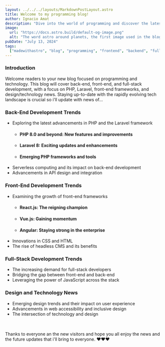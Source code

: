 ```yaml
---
layout: ../../../layouts/MarkdownPostLayout.astro
title: Welcome to my programming blog!
author: Ignacio Amat
description: "Dive into the world of programming and discover the latest advancements in back-end, front-end, and full-stack development."
image:
  url: "https://docs.astro.build/default-og-image.png"
  alt: "The word astro around planets, the first image used in the blog"
pubDate: "July 13, 2024"
tags:
  ["madewithastro", "blog", "programming", "frontend", "backend", "fullstack"]
---
```


### Introduction

Welcome readers to your new blog focused on programming and technology. This blog will cover back-end, front-end, and full-stack development, with a focus on PHP, Laravel, front-end frameworks, and design/technology news. Staying up-to-date with the rapidly evolving tech landscape is crucial so i'll update with news of...

### Back-End Development Trends

- Exploring the latest advancements in PHP and the Laravel framework
  - #### PHP 8.0 and beyond: New features and improvements
  - #### Laravel 8: Exciting updates and enhancements
  - #### Emerging PHP frameworks and tools
- Serverless computing and its impact on back-end development
- Advancements in API design and integration

### Front-End Development Trends

- Examining the growth of front-end frameworks
  - #### React.js: The reigning champion
  - #### Vue.js: Gaining momentum
  - #### Angular: Staying strong in the enterprise
- Innovations in CSS and HTML
- The rise of headless CMS and its benefits

### Full-Stack Development Trends

- The increasing demand for full-stack developers
- Bridging the gap between front-end and back-end
- Leveraging the power of JavaScript across the stack

### Design and Technology News

- Emerging design trends and their impact on user experience
- Advancements in web accessibility and inclusive design
- The intersection of technology and design
  <br>
  <br>
  <br>

Thanks to everyone an the new visitors and hope you all enjoy the news and the future updates that i'll bring to everyone. ❤️❤️❤️

<style>
    article {
        text-wrap: pretty;
    }
    
    article h3 {
    font-weight: bold;
      font-size: 1.5em;
      margin-top: 1.5em;
    }

article p {
    margin: 10px 0;
}

article ul, article ol {
    list-style-type: circle;
    margin: 10px 0 10px 20px;
}

article li h4 {
    /* add soft light font */
    font-weight: lighter;
    font-style: italic;
}

article blockquote {
    border-left: 4px solid #ddd;
    padding-left: 15px;
    color: #666;
    margin: 20px 0;
    font-style: italic;
}

article code {
    background-color: #f5f5f5;
    padding: 2px 4px;
    border-radius: 4px;
    font-family: 'Courier New', Courier, monospace;
}

article pre {
    background-color: #f5f5f5;
    padding: 10px;
    border-radius: 4px;
    overflow-x: auto;
}
</style>
